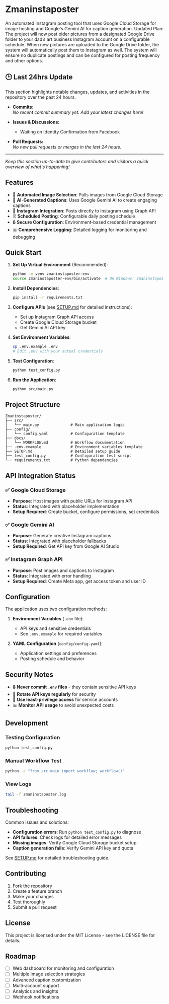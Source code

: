 # Zmaninstaposter

An automated Instagram posting tool that uses Google Cloud Storage for image hosting and Google's Gemini AI for caption generation.
Updated Plan:
The project will now post older pictures from a designated Google Drive folder to your dad’s art business Instagram account on a configurable schedule.
When new pictures are uploaded to the Google Drive folder, the system will automatically post them to Instagram as well.
The system will ensure no duplicate postings and can be configured for posting frequency and other options.

## 🕒 Last 24hrs Update

This section highlights notable changes, updates, and activities in the repository over the past 24 hours.

- **Commits:**  
  _No recent commit summary yet. Add your latest changes here!_

- **Issues & Discussions:**  
   -   Waiting on Identity Confirmation from Facebook

- **Pull Requests:**  
  _No new pull requests or merges in the last 24 hours._

---

_Keep this section up-to-date to give contributors and visitors a quick overview of what's happening!_

## Features

- 📸 **Automated Image Selection**: Pulls images from Google Cloud Storage
- 🤖 **AI-Generated Captions**: Uses Google Gemini AI to create engaging captions
- 📱 **Instagram Integration**: Posts directly to Instagram using Graph API
- ⏰ **Scheduled Posting**: Configurable daily posting schedule
- 🔒 **Secure Configuration**: Environment-based credential management
- 📊 **Comprehensive Logging**: Detailed logging for monitoring and debugging



## Quick Start

1. **Set Up Virtual Environment** (Recommended):
   ```bash
   python -m venv zmaninstaposter-env
   source zmaninstaposter-env/bin/activate  # On Windows: zmaninstaposter-env\Scripts\activate
   ```

2. **Install Dependencies**:
   ```bash
   pip install -r requirements.txt
   ```

3. **Configure APIs** (see [SETUP.md](SETUP.md) for detailed instructions):
   - Set up Instagram Graph API access
   - Create Google Cloud Storage bucket
   - Get Gemini AI API key

4. **Set Environment Variables**:
   ```bash
   cp .env.example .env
   # Edit .env with your actual credentials
   ```

5. **Test Configuration**:
   ```bash
   python test_config.py
   ```

6. **Run the Application**:
   ```bash
   python src/main.py
   ```

## Project Structure

```
Zmaninstaposter/
├── src/
│   └── main.py              # Main application logic
├── config/
│   └── config.yaml          # Configuration template
├── docs/
│   └── WORKFLOW.md          # Workflow documentation
├── .env.example             # Environment variables template
├── SETUP.md                 # Detailed setup guide
├── test_config.py           # Configuration test script
└── requirements.txt         # Python dependencies
```

## API Integration Status

### ✅ Google Cloud Storage
- **Purpose**: Host images with public URLs for Instagram API
- **Status**: Integrated with placeholder implementation
- **Setup Required**: Create bucket, configure permissions, set credentials

### ✅ Google Gemini AI  
- **Purpose**: Generate creative Instagram captions
- **Status**: Integrated with placeholder fallbacks
- **Setup Required**: Get API key from Google AI Studio

### ✅ Instagram Graph API
- **Purpose**: Post images and captions to Instagram
- **Status**: Integrated with error handling
- **Setup Required**: Create Meta app, get access token and user ID

## Configuration

The application uses two configuration methods:

1. **Environment Variables** (`.env` file):
   - API keys and sensitive credentials
   - See `.env.example` for required variables

2. **YAML Configuration** (`config/config.yaml`):
   - Application settings and preferences
   - Posting schedule and behavior

## Security Notes

- 🔒 **Never commit `.env` files** - they contain sensitive API keys
- 🔑 **Rotate API keys regularly** for security
- 👤 **Use least-privilege access** for service accounts
- 📊 **Monitor API usage** to avoid unexpected costs

## Development

### Testing Configuration
```bash
python test_config.py
```

### Manual Workflow Test
```bash
python -c "from src.main import workflow; workflow()"
```

### View Logs
```bash
tail -f zmaninstaposter.log
```

## Troubleshooting

Common issues and solutions:

- **Configuration errors**: Run `python test_config.py` to diagnose
- **API failures**: Check logs for detailed error messages
- **Missing images**: Verify Google Cloud Storage bucket setup
- **Caption generation fails**: Verify Gemini API key and quota

See [SETUP.md](SETUP.md) for detailed troubleshooting guide.

## Contributing

1. Fork the repository
2. Create a feature branch
3. Make your changes
4. Test thoroughly
5. Submit a pull request

## License

This project is licensed under the MIT License - see the LICENSE file for details.

## Roadmap

- [ ] Web dashboard for monitoring and configuration
- [ ] Multiple image selection strategies
- [ ] Advanced caption customization
- [ ] Multi-account support
- [ ] Analytics and insights
- [ ] Webhook notifications
